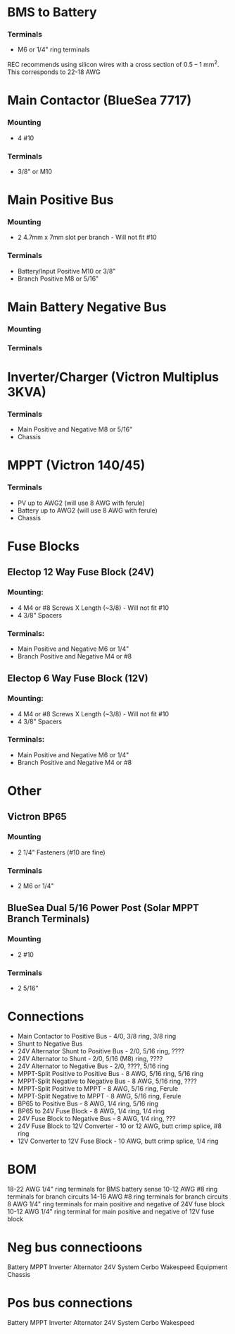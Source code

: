 # BMS to Battery
### Terminals
* M6 or 1/4" ring terminals

REC recommends using silicon wires with a cross section of 0.5 – 1 mm<sup>2</sup>.  This corresponds to 22-18 AWG

# Main Contactor (BlueSea 7717)

### Mounting
* 4 #10
### Terminals
* 3/8" or M10


# Main Positive Bus

### Mounting
* 2 4.7mm x 7mm slot per branch - Will not fit #10

### Terminals
* Battery/Input Positive M10 or 3/8"
* Branch Positive M8 or 5/16"

# Main Battery Negative Bus
### Mounting
### Terminals

# Inverter/Charger (Victron Multiplus 3KVA)
### Terminals
* Main Positive and Negative M8 or 5/16"
* Chassis

# MPPT (Victron 140/45)
### Terminals
* PV up to AWG2 (will use 8 AWG with ferule)
* Battery up to AWG2 (will use 8 AWG with ferule)
* Chassis
# Fuse Blocks

## Electop 12 Way Fuse Block (24V)
### Mounting:
* 4 M4 or \#8 Screws X Length (~3/8) - Will not fit #10
* 4 3/8" Spacers
### Terminals:
* Main Positive and Negative M6 or 1/4"
* Branch Positive and Negative M4 or \#8

## Electop 6 Way Fuse Block (12V)
### Mounting:
* 4 M4 or \#8 Screws X Length (~3/8) - Will not fit #10
* 4 3/8" Spacers
### Terminals:
* Main Positive and Negative M6 or 1/4"
* Branch Positive and Negative M4 or \#8

# Other

## Victron BP65
### Mounting
* 2 1/4" Fasteners (#10 are fine)
### Terminals
* 2 M6 or 1/4"

## BlueSea Dual 5/16 Power Post (Solar MPPT Branch Terminals)
### Mounting
* 2 #10
### Terminals
* 2 5/16"

# Connections
* Main Contactor to Positive Bus - 4/0, 3/8 ring, 3/8 ring
* Shunt to Negative Bus
* 24V Alternator Shunt to Positive Bus - 2/0, 5/16 ring, ????
* 24V Alternator to Shunt - 2/0, 5/16 (M8) ring, ????
* 24V Alternator to Negative Bus - 2/0, ????, 5/16 ring
* MPPT-Split Positive to Positive Bus - 8 AWG, 5/16 ring, 5/16 ring
* MPPT-Split Negative to Negative Bus - 8 AWG, 5/16 ring, ????
* MPPT-Split Positive to MPPT - 8 AWG, 5/16 ring, Ferule
* MPPT-Split Negative to MPPT - 8 AWG, 5/16 ring, Ferule
* BP65 to Positive Bus - 8 AWG, 1/4 ring, 5/16 ring
* BP65 to 24V Fuse Block - 8 AWG, 1/4 ring, 1/4 ring
* 24V Fuse Block to Negative Bus - 8 AWG, 1/4 ring, ???
* 24V Fuse Block to 12V Converter - 10 or 12 AWG, butt crimp splice, #8 ring
* 12V Converter to 12V Fuse Block - 10 AWG, butt crimp splice, 1/4 ring


# BOM
18-22 AWG 1/4" ring terminals for BMS battery sense 
10-12 AWG #8 ring terminals for branch circuits
14-16 AWG #8 ring terminals for branch circuits
8 AWG 1/4" ring terminals for main positive and negative of 24V fuse block
10-12 AWG 1/4" ring terminal for main positive and negative of 12V fuse block

# Neg bus connectioons
Battery
MPPT
Inverter
Alternator
24V System
Cerbo
Wakespeed
Equipment Chassis

# Pos bus connections
Battery
MPPT
Inverter
Alternator
24V System
Cerbo
Wakespeed